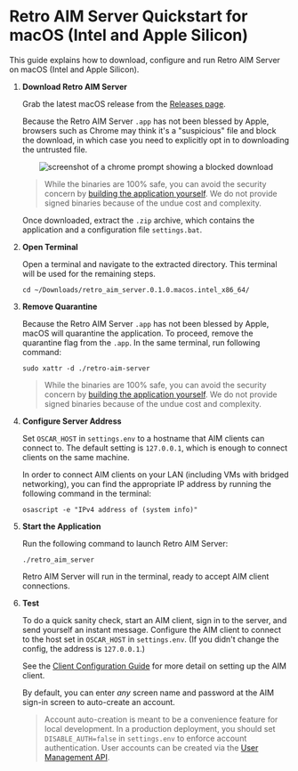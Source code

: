 # Retro AIM Server Quickstart for macOS (Intel and Apple Silicon)

This guide explains how to download, configure and run Retro AIM Server on macOS (Intel and Apple Silicon).

1. **Download Retro AIM Server**

   Grab the latest macOS release from the [Releases page](https://github.com/mk6i/retro-aim-server/releases).

   Because the Retro AIM Server `.app` has not been blessed by Apple, browsers such as Chrome may think it's a
   "suspicious" file and block the download, in which case you need to explicitly opt in to downloading the untrusted
   file.

    <p align="center">
      <img alt="screenshot of a chrome prompt showing a blocked download" src="https://github.com/mk6i/retro-aim-server/assets/2894330/90af40bd-262d-4e0f-a769-06943c7acd18">
    </p>

   > While the binaries are 100% safe, you can avoid the security concern by [building the application yourself](./BUILD.md).
   We do not provide signed binaries because of the undue cost and complexity.

   Once downloaded, extract the `.zip` archive, which contains the application and a configuration file `settings.bat`.

2. **Open Terminal**

   Open a terminal and navigate to the extracted directory. This terminal will be used for the remaining steps.

   ```shell
   cd ~/Downloads/retro_aim_server.0.1.0.macos.intel_x86_64/
   ```

3. **Remove Quarantine**

   Because the Retro AIM Server `.app` has not been blessed by Apple, macOS will quarantine the application. To proceed,
   remove the quarantine flag from the `.app`. In the same terminal, run following command:

   ```shell
   sudo xattr -d ./retro-aim-server
   ```

   > While the binaries are 100% safe, you can avoid the security concern by [building the application yourself](./BUILD.md).
   We do not provide signed binaries because of the undue cost and complexity.

4. **Configure Server Address**

   Set `OSCAR_HOST` in `settings.env` to a hostname that AIM clients can connect to. The default setting is `127.0.0.1`,
   which is enough to connect clients on the same machine.

   In order to connect AIM clients on your LAN (including VMs with bridged networking), you can find the appropriate IP
   address by running the following command in the terminal:

   ```shell
   osascript -e "IPv4 address of (system info)"
   ```

5. **Start the Application**

   Run the following command to launch Retro AIM Server:

   ```shell
   ./retro_aim_server
   ```

   Retro AIM Server will run in the terminal, ready to accept AIM client connections.

6. **Test**

   To do a quick sanity check, start an AIM client, sign in to the server, and send yourself an instant message.
   Configure the AIM client to connect to the host set in `OSCAR_HOST` in `settings.env`. (If you didn't change the
   config, the address is `127.0.0.1`.)

   See the [Client Configuration Guide](./CLIENT.md) for more detail on setting up the AIM client.

   By default, you can enter *any* screen name and password at the AIM sign-in screen to auto-create an account.

   > Account auto-creation is meant to be a convenience feature for local development. In a production deployment, you
   should set `DISABLE_AUTH=false` in `settings.env` to enforce account authentication. User accounts can be created via
   the [User Management API](../README.md#user-management).